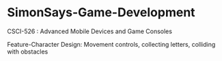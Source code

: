# SimonSays-Game-Development
CSCI-526 : Advanced Mobile Devices and Game Consoles


Feature-Character Design:
Movement controls, 
collecting letters, 
colliding with obstacles
